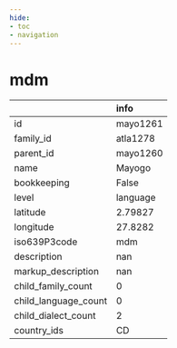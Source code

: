 ```yaml
---
hide:
- toc
- navigation
---
```

# mdm
|                      | info     |
|:---------------------|:---------|
| id                   | mayo1261 |
| family_id            | atla1278 |
| parent_id            | mayo1260 |
| name                 | Mayogo   |
| bookkeeping          | False    |
| level                | language |
| latitude             | 2.79827  |
| longitude            | 27.8282  |
| iso639P3code         | mdm      |
| description          | nan      |
| markup_description   | nan      |
| child_family_count   | 0        |
| child_language_count | 0        |
| child_dialect_count  | 2        |
| country_ids          | CD       |